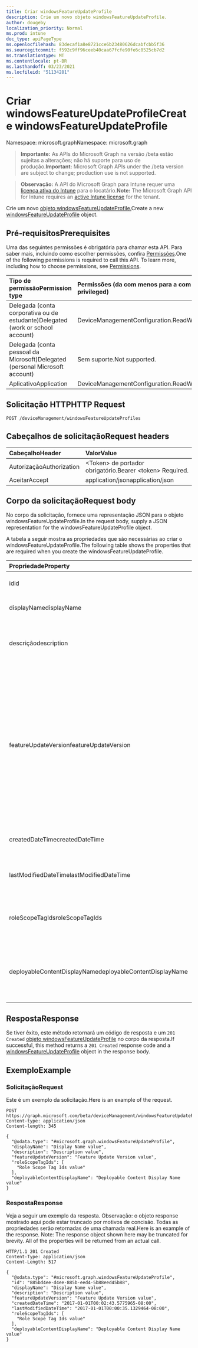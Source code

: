 ```yaml
---
title: Criar windowsFeatureUpdateProfile
description: Crie um novo objeto windowsFeatureUpdateProfile.
author: dougeby
localization_priority: Normal
ms.prod: intune
doc_type: apiPageType
ms.openlocfilehash: 83decaf1a8e8721cce6b23480626dcabfcbb5f36
ms.sourcegitcommit: f592c9ff96ceeb40caa67fcfe90fe6c8525cb7d2
ms.translationtype: MT
ms.contentlocale: pt-BR
ms.lasthandoff: 03/23/2021
ms.locfileid: "51134281"
---
```

# <a name="create-windowsfeatureupdateprofile"></a><span data-ttu-id="535e0-103">Criar windowsFeatureUpdateProfile</span><span class="sxs-lookup"><span data-stu-id="535e0-103">Create windowsFeatureUpdateProfile</span></span>

<span data-ttu-id="535e0-104">Namespace: microsoft.graph</span><span class="sxs-lookup"><span data-stu-id="535e0-104">Namespace: microsoft.graph</span></span>

> <span data-ttu-id="535e0-105">**Importante:** As APIs do Microsoft Graph na versão /beta estão sujeitas a alterações; não há suporte para uso de produção.</span><span class="sxs-lookup"><span data-stu-id="535e0-105">**Important:** Microsoft Graph APIs under the /beta version are subject to change; production use is not supported.</span></span>

> <span data-ttu-id="535e0-106">**Observação:** A API do Microsoft Graph para Intune requer uma [licença ativa do Intune](https://go.microsoft.com/fwlink/?linkid=839381) para o locatário.</span><span class="sxs-lookup"><span data-stu-id="535e0-106">**Note:** The Microsoft Graph API for Intune requires an [active Intune license](https://go.microsoft.com/fwlink/?linkid=839381) for the tenant.</span></span>

<span data-ttu-id="535e0-107">Crie um novo [objeto windowsFeatureUpdateProfile.](../resources/intune-softwareupdate-windowsfeatureupdateprofile.md)</span><span class="sxs-lookup"><span data-stu-id="535e0-107">Create a new [windowsFeatureUpdateProfile](../resources/intune-softwareupdate-windowsfeatureupdateprofile.md) object.</span></span>

## <a name="prerequisites"></a><span data-ttu-id="535e0-108">Pré-requisitos</span><span class="sxs-lookup"><span data-stu-id="535e0-108">Prerequisites</span></span>
<span data-ttu-id="535e0-p101">Uma das seguintes permissões é obrigatória para chamar esta API. Para saber mais, incluindo como escolher permissões, confira [Permissões](/graph/permissions-reference).</span><span class="sxs-lookup"><span data-stu-id="535e0-p101">One of the following permissions is required to call this API. To learn more, including how to choose permissions, see [Permissions](/graph/permissions-reference).</span></span>

|<span data-ttu-id="535e0-111">Tipo de permissão</span><span class="sxs-lookup"><span data-stu-id="535e0-111">Permission type</span></span>|<span data-ttu-id="535e0-112">Permissões (da com menos para a com mais privilégios)</span><span class="sxs-lookup"><span data-stu-id="535e0-112">Permissions (from least to most privileged)</span></span>|
|:---|:---|
|<span data-ttu-id="535e0-113">Delegada (conta corporativa ou de estudante)</span><span class="sxs-lookup"><span data-stu-id="535e0-113">Delegated (work or school account)</span></span>|<span data-ttu-id="535e0-114">DeviceManagementConfiguration.ReadWrite.All</span><span class="sxs-lookup"><span data-stu-id="535e0-114">DeviceManagementConfiguration.ReadWrite.All</span></span>|
|<span data-ttu-id="535e0-115">Delegada (conta pessoal da Microsoft)</span><span class="sxs-lookup"><span data-stu-id="535e0-115">Delegated (personal Microsoft account)</span></span>|<span data-ttu-id="535e0-116">Sem suporte.</span><span class="sxs-lookup"><span data-stu-id="535e0-116">Not supported.</span></span>|
|<span data-ttu-id="535e0-117">Aplicativo</span><span class="sxs-lookup"><span data-stu-id="535e0-117">Application</span></span>|<span data-ttu-id="535e0-118">DeviceManagementConfiguration.ReadWrite.All</span><span class="sxs-lookup"><span data-stu-id="535e0-118">DeviceManagementConfiguration.ReadWrite.All</span></span>|

## <a name="http-request"></a><span data-ttu-id="535e0-119">Solicitação HTTP</span><span class="sxs-lookup"><span data-stu-id="535e0-119">HTTP Request</span></span>
<!-- {
  "blockType": "ignored"
}
-->
``` http
POST /deviceManagement/windowsFeatureUpdateProfiles
```

## <a name="request-headers"></a><span data-ttu-id="535e0-120">Cabeçalhos de solicitação</span><span class="sxs-lookup"><span data-stu-id="535e0-120">Request headers</span></span>
|<span data-ttu-id="535e0-121">Cabeçalho</span><span class="sxs-lookup"><span data-stu-id="535e0-121">Header</span></span>|<span data-ttu-id="535e0-122">Valor</span><span class="sxs-lookup"><span data-stu-id="535e0-122">Value</span></span>|
|:---|:---|
|<span data-ttu-id="535e0-123">Autorização</span><span class="sxs-lookup"><span data-stu-id="535e0-123">Authorization</span></span>|<span data-ttu-id="535e0-124">&lt;Token&gt; de portador obrigatório.</span><span class="sxs-lookup"><span data-stu-id="535e0-124">Bearer &lt;token&gt; Required.</span></span>|
|<span data-ttu-id="535e0-125">Aceitar</span><span class="sxs-lookup"><span data-stu-id="535e0-125">Accept</span></span>|<span data-ttu-id="535e0-126">application/json</span><span class="sxs-lookup"><span data-stu-id="535e0-126">application/json</span></span>|

## <a name="request-body"></a><span data-ttu-id="535e0-127">Corpo da solicitação</span><span class="sxs-lookup"><span data-stu-id="535e0-127">Request body</span></span>
<span data-ttu-id="535e0-128">No corpo da solicitação, fornece uma representação JSON para o objeto windowsFeatureUpdateProfile.</span><span class="sxs-lookup"><span data-stu-id="535e0-128">In the request body, supply a JSON representation for the windowsFeatureUpdateProfile object.</span></span>

<span data-ttu-id="535e0-129">A tabela a seguir mostra as propriedades que são necessárias ao criar o windowsFeatureUpdateProfile.</span><span class="sxs-lookup"><span data-stu-id="535e0-129">The following table shows the properties that are required when you create the windowsFeatureUpdateProfile.</span></span>

|<span data-ttu-id="535e0-130">Propriedade</span><span class="sxs-lookup"><span data-stu-id="535e0-130">Property</span></span>|<span data-ttu-id="535e0-131">Tipo</span><span class="sxs-lookup"><span data-stu-id="535e0-131">Type</span></span>|<span data-ttu-id="535e0-132">Descrição</span><span class="sxs-lookup"><span data-stu-id="535e0-132">Description</span></span>|
|:---|:---|:---|
|<span data-ttu-id="535e0-133">id</span><span class="sxs-lookup"><span data-stu-id="535e0-133">id</span></span>|<span data-ttu-id="535e0-134">Cadeia de caracteres</span><span class="sxs-lookup"><span data-stu-id="535e0-134">String</span></span>|<span data-ttu-id="535e0-135">O Identificador da entidade.</span><span class="sxs-lookup"><span data-stu-id="535e0-135">The Identifier of the entity.</span></span>|
|<span data-ttu-id="535e0-136">displayName</span><span class="sxs-lookup"><span data-stu-id="535e0-136">displayName</span></span>|<span data-ttu-id="535e0-137">Cadeia de caracteres</span><span class="sxs-lookup"><span data-stu-id="535e0-137">String</span></span>|<span data-ttu-id="535e0-138">O nome de exibição do perfil.</span><span class="sxs-lookup"><span data-stu-id="535e0-138">The display name of the profile.</span></span>|
|<span data-ttu-id="535e0-139">descrição</span><span class="sxs-lookup"><span data-stu-id="535e0-139">description</span></span>|<span data-ttu-id="535e0-140">Cadeia de caracteres</span><span class="sxs-lookup"><span data-stu-id="535e0-140">String</span></span>|<span data-ttu-id="535e0-141">A descrição do perfil especificado pelo usuário.</span><span class="sxs-lookup"><span data-stu-id="535e0-141">The description of the profile which is specified by the user.</span></span>|
|<span data-ttu-id="535e0-142">featureUpdateVersion</span><span class="sxs-lookup"><span data-stu-id="535e0-142">featureUpdateVersion</span></span>|<span data-ttu-id="535e0-143">Cadeia de caracteres</span><span class="sxs-lookup"><span data-stu-id="535e0-143">String</span></span>|<span data-ttu-id="535e0-144">A versão de atualização de recursos que será implantada nos dispositivos direcionados por esse perfil.</span><span class="sxs-lookup"><span data-stu-id="535e0-144">The feature update version that will be deployed to the devices targeted by this profile.</span></span> <span data-ttu-id="535e0-145">A versão pode ser qualquer versão com suporte para o exemplo 1709, 1803 ou 1809 e assim por diante.</span><span class="sxs-lookup"><span data-stu-id="535e0-145">The version could be any supported version for example 1709, 1803 or 1809 and so on.</span></span>|
|<span data-ttu-id="535e0-146">createdDateTime</span><span class="sxs-lookup"><span data-stu-id="535e0-146">createdDateTime</span></span>|<span data-ttu-id="535e0-147">DateTimeOffset</span><span class="sxs-lookup"><span data-stu-id="535e0-147">DateTimeOffset</span></span>|<span data-ttu-id="535e0-148">A data em que o perfil foi criado.</span><span class="sxs-lookup"><span data-stu-id="535e0-148">The date time that the profile was created.</span></span>|
|<span data-ttu-id="535e0-149">lastModifiedDateTime</span><span class="sxs-lookup"><span data-stu-id="535e0-149">lastModifiedDateTime</span></span>|<span data-ttu-id="535e0-150">DateTimeOffset</span><span class="sxs-lookup"><span data-stu-id="535e0-150">DateTimeOffset</span></span>|<span data-ttu-id="535e0-151">A data em que o perfil foi modificado pela última vez.</span><span class="sxs-lookup"><span data-stu-id="535e0-151">The date time that the profile was last modified.</span></span>|
|<span data-ttu-id="535e0-152">roleScopeTagIds</span><span class="sxs-lookup"><span data-stu-id="535e0-152">roleScopeTagIds</span></span>|<span data-ttu-id="535e0-153">Coleção de cadeias de caracteres</span><span class="sxs-lookup"><span data-stu-id="535e0-153">String collection</span></span>|<span data-ttu-id="535e0-154">Lista de Marcas de Escopo para essa entidade atualização de recursos.</span><span class="sxs-lookup"><span data-stu-id="535e0-154">List of Scope Tags for this Feature Update entity.</span></span>|
|<span data-ttu-id="535e0-155">deployableContentDisplayName</span><span class="sxs-lookup"><span data-stu-id="535e0-155">deployableContentDisplayName</span></span>|<span data-ttu-id="535e0-156">Cadeia de caracteres</span><span class="sxs-lookup"><span data-stu-id="535e0-156">String</span></span>|<span data-ttu-id="535e0-157">Nome de exibição amigável do conteúdo implantável do perfil de atualização de qualidade</span><span class="sxs-lookup"><span data-stu-id="535e0-157">Friendly display name of the quality update profile deployable content</span></span>|



## <a name="response"></a><span data-ttu-id="535e0-158">Resposta</span><span class="sxs-lookup"><span data-stu-id="535e0-158">Response</span></span>
<span data-ttu-id="535e0-159">Se tiver êxito, este método retornará um código de resposta e um `201 Created` [objeto windowsFeatureUpdateProfile](../resources/intune-softwareupdate-windowsfeatureupdateprofile.md) no corpo da resposta.</span><span class="sxs-lookup"><span data-stu-id="535e0-159">If successful, this method returns a `201 Created` response code and a [windowsFeatureUpdateProfile](../resources/intune-softwareupdate-windowsfeatureupdateprofile.md) object in the response body.</span></span>

## <a name="example"></a><span data-ttu-id="535e0-160">Exemplo</span><span class="sxs-lookup"><span data-stu-id="535e0-160">Example</span></span>

### <a name="request"></a><span data-ttu-id="535e0-161">Solicitação</span><span class="sxs-lookup"><span data-stu-id="535e0-161">Request</span></span>
<span data-ttu-id="535e0-162">Este é um exemplo da solicitação.</span><span class="sxs-lookup"><span data-stu-id="535e0-162">Here is an example of the request.</span></span>
``` http
POST https://graph.microsoft.com/beta/deviceManagement/windowsFeatureUpdateProfiles
Content-type: application/json
Content-length: 345

{
  "@odata.type": "#microsoft.graph.windowsFeatureUpdateProfile",
  "displayName": "Display Name value",
  "description": "Description value",
  "featureUpdateVersion": "Feature Update Version value",
  "roleScopeTagIds": [
    "Role Scope Tag Ids value"
  ],
  "deployableContentDisplayName": "Deployable Content Display Name value"
}
```

### <a name="response"></a><span data-ttu-id="535e0-163">Resposta</span><span class="sxs-lookup"><span data-stu-id="535e0-163">Response</span></span>
<span data-ttu-id="535e0-p103">Veja a seguir um exemplo da resposta. Observação: o objeto response mostrado aqui pode estar truncado por motivos de concisão. Todas as propriedades serão retornadas de uma chamada real.</span><span class="sxs-lookup"><span data-stu-id="535e0-p103">Here is an example of the response. Note: The response object shown here may be truncated for brevity. All of the properties will be returned from an actual call.</span></span>
``` http
HTTP/1.1 201 Created
Content-Type: application/json
Content-Length: 517

{
  "@odata.type": "#microsoft.graph.windowsFeatureUpdateProfile",
  "id": "885bd4ee-d4ee-885b-eed4-5b88eed45b88",
  "displayName": "Display Name value",
  "description": "Description value",
  "featureUpdateVersion": "Feature Update Version value",
  "createdDateTime": "2017-01-01T00:02:43.5775965-08:00",
  "lastModifiedDateTime": "2017-01-01T00:00:35.1329464-08:00",
  "roleScopeTagIds": [
    "Role Scope Tag Ids value"
  ],
  "deployableContentDisplayName": "Deployable Content Display Name value"
}
```




